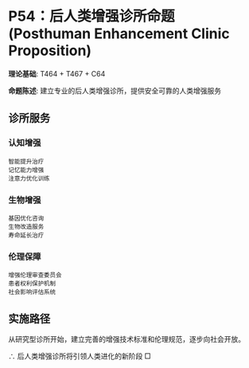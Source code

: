 # P54：后人类增强诊所命题 (Posthuman Enhancement Clinic Proposition)

**理论基础**: T464 + T467 + C64

**命题陈述**: 建立专业的后人类增强诊所，提供安全可靠的人类增强服务

## 诊所服务

### 认知增强
```
智能提升治疗
记忆能力增强
注意力优化训练
```

### 生物增强
```
基因优化咨询
生物改造服务
寿命延长治疗
```

### 伦理保障
```
增强伦理审查委员会
患者权利保护机制
社会影响评估系统
```

## 实施路径

从研究型诊所开始，建立完善的增强技术标准和伦理规范，逐步向社会开放。

∴ 后人类增强诊所将引领人类进化的新阶段 □